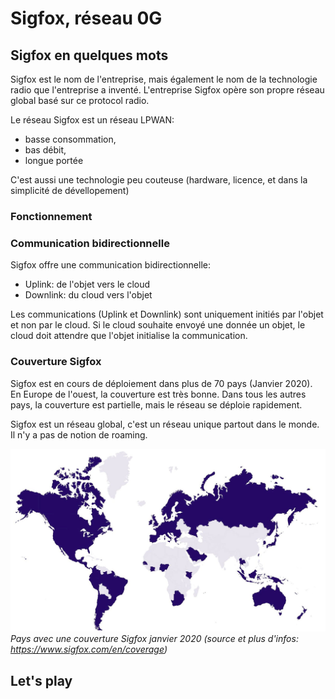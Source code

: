 # Sigfox, réseau 0G

## Sigfox en quelques mots

Sigfox est le nom de l'entreprise, mais également le nom de la technologie radio que l'entreprise a inventé.
L'entreprise Sigfox opère son propre réseau global basé sur ce protocol radio.

Le réseau Sigfox est un réseau LPWAN:

- basse consommation,
- bas débit,
- longue portée

C'est aussi une technologie peu couteuse (hardware, licence, et dans la simplicité de dévellopement)

### Fonctionnement

### Communication bidirectionnelle

Sigfox offre une communication bidirectionnelle:

- Uplink: de l'objet vers le cloud
- Downlink: du cloud vers l'objet

Les communications (Uplink et Downlink) sont uniquement initiés par l'objet et non par le cloud. Si le cloud souhaite envoyé une donnée un objet, le cloud doit attendre que l'objet initialise la communication.

### Couverture Sigfox

Sigfox est en cours de déploiement dans plus de 70 pays (Janvier 2020). En Europe de l'ouest, la couverture est très bonne. Dans tous les autres pays, la couverture est partielle, mais le réseau se déploie rapidement.

Sigfox est un réseau global, c'est un réseau unique partout dans le monde. Il n'y a pas de notion de roaming.

![Couverture Janvier 2020](assets/coverage-map-jan-20.jpg) 
*Pays avec une couverture Sigfox janvier 2020 (source et plus d'infos: https://www.sigfox.com/en/coverage)*



## Let's play



### 







### 




